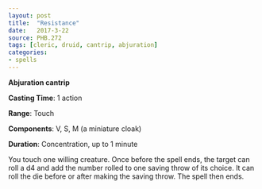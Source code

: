 ```yaml
---
layout: post
title:  "Resistance"
date:   2017-3-22
source: PHB.272
tags: [cleric, druid, cantrip, abjuration]
categories:
- spells
---
```


**Abjuration cantrip**

**Casting Time**: 1 action

**Range**: Touch

**Components**: V, S, M (a miniature cloak)

**Duration**: Concentration, up to 1 minute

You touch one willing creature. Once before the spell ends, the target can roll a d4 and add the number rolled to one saving throw of its choice. It can roll the die before or after making the saving throw. The spell then ends.
